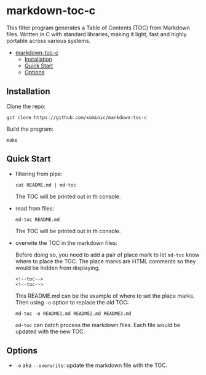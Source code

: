 # markdown-toc-c
This filter program generates a Table of Contents (TOC) from Markdown files.
Written in C with standard libraries, making it light, fast and 
highly portable across various systems.

<!--toc-->
- [markdown-toc-c](#markdown-toc-c)
  - [Installation](#installation)
  - [Quick Start](#quick-start)
  - [Options](#options)
<!--toc-->

## Installation
Clone the repo:
```
git clone https://github.com/xuminic/markdown-toc-c
```

Build the program:
```
make
```

## Quick Start
- filtering from pipe:
  ```
  cat README.md | md-toc
  ```
  The TOC will be printed out in th console.

- read from files:
  ```
  md-toc README.md
  ```
  The TOC will be printed out in th console.

- overwite the TOC in the markdown files:
  
  Before doing so, you need to add a pair of place mark to let `md-toc` know 
  where to place the TOC. The place marks are HTML comments so they would be hidden 
  from displaying.
  ```
  <!--toc-->
  <!--toc-->
  ```
  This README.md can be the example of where to set the place marks. 
  Then using `-o` option to replace the old TOC:
  ```
  md-toc -o README1.md README2.md README3.md
  ```
  `md-toc` can batch process the markdown files. Each file would be updated with the new TOC.

## Options

- `-o` aka `--overwrite`: update the markdown file with the TOC.


